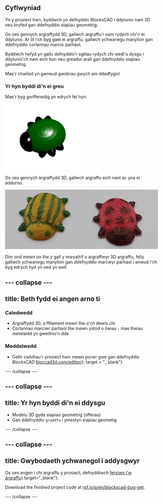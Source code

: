 ## Cyflwyniad

Yn y prosiect hwn, byddwch yn defnyddio BlocksCAD i ddylunio nam 3D neu bryfed gan ddefnyddio siapiau geometrig.

Os oes gennych argraffydd 3D, gallwch argraffu'r nam rydych chi'n ei ddylunio. Ar ôl i'ch byg gael ei argraffu, gallwch ychwanegu manylion gan ddefnyddio corlannau marcio parhaol.

Byddwch hefyd yn gallu defnyddio'r sgiliau rydych chi wedi'u dysgu i ddylunio'ch nam eich hun neu greadur arall gan ddefnyddio siapiau geometrig.

Mae'r chwilod yn gwneud gwobrau gwych am ddadfygio!

### Yr hyn byddi di'n ei greu

Mae'r byg gorffenedig yn edrych fel hyn:

![sgrinlun](images/bug-complete.png)

Os oes gennych argraffydd 3D, gallwch argraffu eich nam ac yna ei addurno.

![Cwblhau'r prosiect](images/bug-showcase.png)

Dim ond mewn un lliw y gall y mwyafrif o argraffwyr 3D argraffu, felly gallwch ychwanegu manylion gan ddefnyddio marcwyr parhaol i wneud i'ch byg edrych hyd yn oed yn well.

--- collapse ---
---
title: Beth fydd ei angen arno ti
---

### Caledwedd

+ Argraffydd 3D, a ffilament mewn lliw o'ch dewis chi
+ Corlannau marciwr parhaol lliw mewn ystod o liwiau - mae lliwiau metelaidd yn gweithio'n dda

### Meddalwedd

+ Gellir cwblhau'r prosiect hwn mewn porwr gwe gan ddefnyddio BlocksCAD [bloccad3d.com/editor/](https://www.blockscad3d.com/editor){: target = "_ blank"}

--- /collapse ---

--- collapse ---
---
title: Yr hyn byddi di'n ei ddysgu
---

+ Modelu 3D gyda siapiau geometrig (sfferau)
+ Gan ddefnyddio `graddfa` i ymestyn siapiau geometig

--- /collapse ---

--- collapse ---
---
title: Gwybodaeth ychwanegol i addysgwyr
---

Os oes angen i chi argraffu y prosiect, defnyddiwch [fersiwn i'w argraffu](https://projects.raspberrypi.org/en/projects/blockscad-bug/print){:target="_blank"}.

Download the finished project code at [rpf.io/p/en/blockscad-bug-get](https://rpf.io/p/en/blockscad-bug-get).

--- /collapse ---
